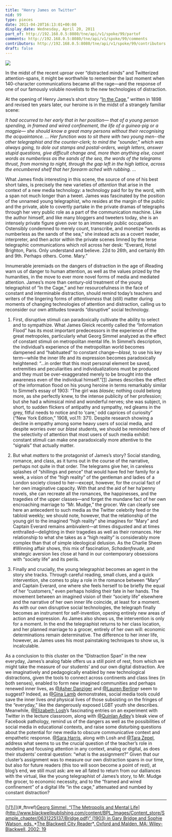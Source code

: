 ```yaml
---
title: "Henry James on Twitter"
nid: 99
type: pieces
date: 2011-04-20T16:13:01+00:00
display_date: Wednesday, April 20, 2011
part_of: http://192.168.0.5:8080/tne/api/v1/spoke/99/partof
comments: http://192.168.0.5:8080/tne/api/v1/spoke/99/comments
contributors: http://192.168.0.5:8080/tne/api/v1/spoke/99/contributors
draft: false
---
```


![](http://mediacommons.futureofthebook.org/tne/sites/mediacommons.futureofthebook.org.tne/files/images/henryjames_2.preview.jpg)

 In the midst of the recent uproar over “distracted minds” and Twitterized attention-spans, it might be worthwhile to remember the last moment when 140-character communications became all the rage—and the response of one of our famously voluble novelists to the new technologies of distraction.

 At the opening of Henry James’s short story “[In the Cage](http://www2.newpaltz.edu/~hathawar/inthcage.html),” written in 1898 and revised ten years later, our heroine is in the midst of a strangely familiar scene:

*It had occurred to her early that in her position— that of a young person spending, in framed and wired confinement, the life of a guinea-pig or a magpie— she should know a great many persons without their recognising the acquaintance. … Her function was to sit there with two young men--the other telegraphist and the counter-clerk; to mind the "sounder," which was always going, to dole out stamps and postal-orders, weigh letters, answer stupid questions, give difficult change and, more than anything else, count words as numberless as the sands of the sea, the words of the telegrams thrust, from morning to night, through the gap left in the high lattice, across the encumbered shelf that her forearm ached with rubbing. …*

 What James finds interesting in this scene, the source of one of his best short tales, is precisely the new varieties of *attention* that arise in the context of a new media technology: a technology paid for by the word, with a span not much longer than a tweet. James was fascinated by the position of the unnamed young telegraphist, who resides at the margin of the public and the private, able to covertly partake in the private dramas of telegraphs through her very public role as a part of the communication machine. Like the author himself, and like many bloggers and tweeters today, she is an intensely private figure given over to an immensely public occupation. Ostensibly condemned to merely count, transcribe, and monetize “words as numberless as the sands of the sea,” she instead acts as a covert reader, interpreter, and then actor within the private scenes limned by the terse telegraphic communications which roll across her desk: “Everard, Hotel Brighton, Paris. Only understand and believe. 22d to 26th, and certainly 8th and 9th. Perhaps others. Come. Mary.”

 Innumerable jeremiads on the dangers of distraction in the age of iReading warn us of danger to human attention, as well as the values prized by the humanities, in the move to ever more novel forms of media and mediated attention. James’s more than century-old treatment of the young telegraphist of “In the Cage,” and her resourcefulness in the face of constant and interminable distraction, should remind today’s teachers and writers of the lingering forms of *attentiveness* that (still) matter during moments of changing technologies of attention and distraction, calling us to reconsider our own attitudes towards “disruptive” social technology.

 1. First, disruptive stimuli can paradoxically cultivate the ability to select and to sympathize. What James Gleick recently called the “Information Flood” has its most important predecessors in the experience of the great metropoles, particularly what Georg Simmel analyzed as the effect of constant stimuli on metropolitan mental life. In Simmel’s description, the individual’s experience of the metropolitan world becomes dampened and “habituated” to constant change—*blasé,* to use his key term—while the inner life and its expression becomes paradoxically heightened: “…in order that this most personal element be saved, extremities and peculiarities and individualizations must be produced and they must be over-exaggerated merely to be brought into the awareness even of the individual himself.”[\[1\]](#_ftn1) James describes the effect of the information flood on his young heroine in terms remarkably similar to Simmel’s essay of 1903: “The girl was *blasée;* nothing could belong more, as she perfectly knew, to the intense publicity of her profession; but she had a whimsical mind and wonderful nerves; she was subject, in short, to sudden flickers of antipathy and sympathy, red gleams in the grey, fitful needs to notice and to ‘care,’ odd caprices of curiosity” (“New York Edition,” 1908, vol.11: 371). Despite research showing a decline in empathy among some heavy users of social media, and despite worries over our *blasé* students, we should be reminded here of the selectivity of attention that most users of such media exhibit: constant stimuli can make one paradoxically more attentive to the “signals” that actually matter.

 2. But what *matters* to the protagonist of James’s story? Social standing, romance, and class, as it turns out in the course of the narrative, perhaps not quite in that order. The telegrams give her, in careless splashes of “shillings and pence” that would have fed her family for a week, a vision of the “high reality” of the gentleman and ladies of a London society closed to her—except, however, for the crucial fact of her own imaginative capacity. With that and the aid of her ha’penny novels, she can recreate all the romances, the happinesses, and the tragedies of the upper classes—and forget the mundane fact of her own encroaching marriage to “Mr. Mudge,” the grocer. We can clearly see here an antecedent to such media as the Twitter celebrity feed or the tabloid weekly; we should note, however, that the relationship of the young girl to the imagined “high reality” she imagines for “Mary” and Captain Everard remains ambivalent—at times disgusted and at times enthralled—delighting in their tragedies as well as their romances. Her relationship to what she takes as a “high reality” is considerably more complex than that of simple ideological delusion. As the Charlie Sheen #Winning affair shows, this mix of fascination, *Schadenfreude*, and strategic aversion lies close at hand in our contemporary obsessions with “society life” and its perils.

 3. Finally and crucially, the young telegraphist becomes an agent in the story she tracks. Through careful reading, small clues, and a quick intervention, she comes to play a role in the romance between “Mary” and Captain Everard, one where she feels herself to be briefly the equal of her “customers,” even perhaps holding their fate in her hands. The movement between an imagined vision of their “society life” elsewhere and the narrative of her own inner life coincide, at least for a moment. As with our own disruptive social technologies, the telegraph finally becomes an instrument for self-invention, opening entirely new areas of action and expression. As James also shows us, the intervention is only for a moment. In the end the telegraphist returns to her class location, and her planned marriage to a grocer, entirely of her own will: economic determinations remain determinative. The difference to her inner life, however, as James uses his most painstaking techniques to show us, is incalculable.

 As a conclusion to this cluster on the “Distraction Span” in the new everyday, James’s analog fable offers us a still point of rest, from which we might take the measure of our students’ and our own digital distraction. Are we imaginatively and pedagogically enabled by new technological distractions, given the tools to connect across continents and class lines (in both senses), enabled to form new imagined communities and perhaps renewed inner lives, as [@Asher Danziger](http://mediacommons.futureofthebook.org/tne/pieces/variable) and [@Lauren Berline](http://mediacommons.futureofthebook.org/tne/pieces/where-your-curriculum-shuts-door-open-youtube-window)r seem to suggest? Indeed, as [@Gina Lamb](http://mediacommons.futureofthebook.org/tne/pieces/phone-home) demonstrates, social media tools could save the inner lives *and* physical lives of those subsisting on the fringes of the “everyday,” like the dangerously exposed LGBT youth she describes. Meanwhile, [@Elizabeth Losh](http://mediacommons.futureofthebook.org/tne/pieces/how-our-technologies-become-their-techologies)’s fascinating entries on an experiment with Twitter in the lecture classroom, along with [@Quinlan Adley](http://mediacommons.futureofthebook.org/tne/pieces/facing-reality)’s bleak view of Facebook pathology, remind us of the dangers as well as the possibilities of social media in educational contexts, and raise some disturbing questions about the potential for new media to obscure communicative context and empathetic response. [@Sara Harris](http://mediacommons.futureofthebook.org/tne/pieces/creative-distraction-while-craving-direction), along with Losh and [@Tara Zepel](http://mediacommons.futureofthebook.org/tne/pieces/revisiting-twitter-experiment-context-0), address what seems to us the crucial question of the teacher’s role in modeling and focusing attention in any context, analog or digital, as does their students’ central question: “what is the assignment?” Given that our cluster’s assignment was to measure our own distraction spans in our time, but also for future readers (this too will soon become a point of rest), at blog’s end, we still must ask: are we all fated to return from our dalliances with the virtual, like the young telegraphist of James’s story, to Mr. Mudge the grocer, to economic necessity, and to the “framed and wired confinement” of a digital life “in the cage,” attenuated and numbed by constant distraction?

<div>

---

<div id="ftn">[<ins cite="mailto:Gabriel%20Hankins" datetime="30">\[1\]</ins>](#_ftnref)<u><ins cite="mailto:Gabriel%20Hankins" datetime="06"><u>Georg Simmel, “[The Metropolis and Mental Life](http://www.blackwellpublishing.com/content/BPL_Images/Content_store/Sample_chapter/0631225137/Bridge.pdf)” (1903) in </u></ins><ins cite="mailto:Gabriel%20Hankins" datetime="06"><u>Gary Bridge and Sophie Watson, eds. </u></ins></u>*<ins cite="mailto:Gabriel%20Hankins" datetime="06">The Blackwell City </ins><ins cite="mailto:Gabriel%20Hankins" datetime="06">Reader</ins>*<u><ins cite="mailto:Gabriel%20Hankins" datetime="06"><u>. Oxford and Malden, MA: Wiley-Blackwell, 2002: 19</u></ins></u>

</div></div>
